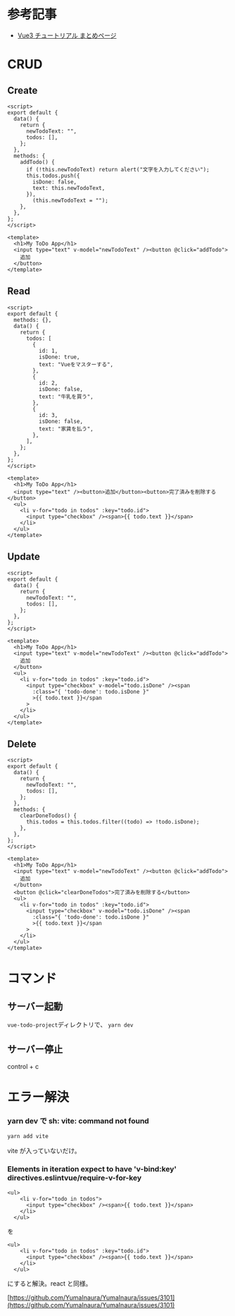 # 参考記事

- [Vue3 チュートリアル まとめページ](https://qiita.com/TakahiRoyte/items/9033b61a0e528324da4c)

# CRUD

## Create

```vue
<script>
export default {
  data() {
    return {
      newTodoText: "",
      todos: [],
    };
  },
  methods: {
    addTodo() {
      if (!this.newTodoText) return alert("文字を入力してください");
      this.todos.push({
        isDone: false,
        text: this.newTodoText,
      }),
        (this.newTodoText = "");
    },
  },
};
</script>

<template>
  <h1>My ToDo App</h1>
  <input type="text" v-model="newTodoText" /><button @click="addTodo">
    追加
  </button>
</template>
```

## Read

```vue
<script>
export default {
  methods: {},
  data() {
    return {
      todos: [
        {
          id: 1,
          isDone: true,
          text: "Vueをマスターする",
        },
        {
          id: 2,
          isDone: false,
          text: "牛乳を買う",
        },
        {
          id: 3,
          isDone: false,
          text: "家賃を払う",
        },
      ],
    };
  },
};
</script>

<template>
  <h1>My ToDo App</h1>
  <input type="text" /><button>追加</button><button>完了済みを削除する</button>
  <ul>
    <li v-for="todo in todos" :key="todo.id">
      <input type="checkbox" /><span>{{ todo.text }}</span>
    </li>
  </ul>
</template>
```

## Update

```vue
<script>
export default {
  data() {
    return {
      newTodoText: "",
      todos: [],
    };
  },
};
</script>

<template>
  <h1>My ToDo App</h1>
  <input type="text" v-model="newTodoText" /><button @click="addTodo">
    追加
  </button>
  <ul>
    <li v-for="todo in todos" :key="todo.id">
      <input type="checkbox" v-model="todo.isDone" /><span
        :class="{ 'todo-done': todo.isDone }"
        >{{ todo.text }}</span
      >
    </li>
  </ul>
</template>
```

## Delete

```vue
<script>
export default {
  data() {
    return {
      newTodoText: "",
      todos: [],
    };
  },
  methods: {
    clearDoneTodos() {
      this.todos = this.todos.filter((todo) => !todo.isDone);
    },
  },
};
</script>

<template>
  <h1>My ToDo App</h1>
  <input type="text" v-model="newTodoText" /><button @click="addTodo">
    追加
  </button>
  <button @click="clearDoneTodos">完了済みを削除する</button>
  <ul>
    <li v-for="todo in todos" :key="todo.id">
      <input type="checkbox" v-model="todo.isDone" /><span
        :class="{ 'todo-done': todo.isDone }"
        >{{ todo.text }}</span
      >
    </li>
  </ul>
</template>
```

# コマンド

## サーバー起動

`vue-todo-project`ディレクトリで、
`yarn dev`

## サーバー停止

control + c

# エラー解決

### yarn dev で sh: vite: command not found

```sh
yarn add vite
```

vite が入っていないだけ。

### Elements in iteration expect to have 'v-bind:key' directives.eslintvue/require-v-for-key

```vue
<ul>
    <li v-for="todo in todos">
      <input type="checkbox" /><span>{{ todo.text }}</span>
    </li>
  </ul>
```

を

```vue
<ul>
    <li v-for="todo in todos" :key="todo.id">
      <input type="checkbox" /><span>{{ todo.text }}</span>
    </li>
  </ul>
```

にすると解決。react と同様。

[https://github.com/YumaInaura/YumaInaura/issues/3101](https://github.com/YumaInaura/YumaInaura/issues/3101)

